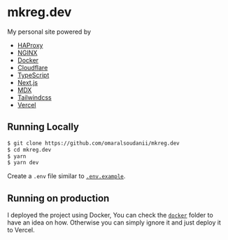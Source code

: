 # mkreg.dev

My personal site powered by

- [HAProxy](https://www.haproxy.org/)
- [NGINX](https://nginx.org/)
- [Docker](https://www.docker.com/)
- [Cloudflare](https://cloudflare.com/)
- [TypeScript](https://www.typescriptlang.org/)
- [Next.js](https://nextjs.org/)
- [MDX](https://mdxjs.com/)
- [Tailwindcss](https://tailwindcss.com/)
- [Vercel](https://vercel.com/)

## Running Locally

```bash
$ git clone https://github.com/omaralsoudanii/mkreg.dev
$ cd mkreg.dev
$ yarn
$ yarn dev
```

Create a `.env` file similar to [`.env.example`](https://github.com/omaralsoudanii/mkreg.dev/blob/main/.env.example).

## Running on production

I deployed the project using Docker, You can check the [`docker`](https://github.com/omaralsoudanii/mkreg.dev/tree/main/docker) folder
to have an idea on how. Otherwise you can simply ignore it and just deploy it to Vercel.

